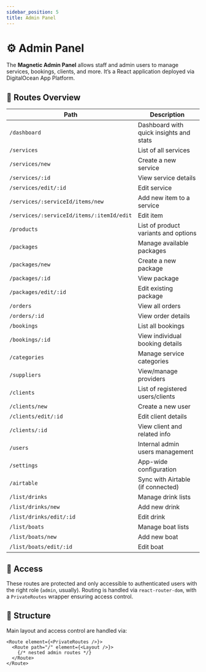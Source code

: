 ```yaml
---
sidebar_position: 5
title: Admin Panel
---
```


# ⚙️ Admin Panel

The **Magnetic Admin Panel** allows staff and admin users to manage services, bookings, clients, and more. It’s a React application deployed via DigitalOcean App Platform.

## 📌 Routes Overview

| Path                                      | Description                             |
| ----------------------------------------- | --------------------------------------- |
| `/dashboard`                              | Dashboard with quick insights and stats |
| `/services`                               | List of all services                    |
| `/services/new`                           | Create a new service                    |
| `/services/:id`                           | View service details                    |
| `/services/edit/:id`                      | Edit service                            |
| `/services/:serviceId/items/new`          | Add new item to a service               |
| `/services/:serviceId/items/:itemId/edit` | Edit item                               |
| `/products`                               | List of product variants and options    |
| `/packages`                               | Manage available packages               |
| `/packages/new`                           | Create a new package                    |
| `/packages/:id`                           | View package                            |
| `/packages/edit/:id`                      | Edit existing package                   |
| `/orders`                                 | View all orders                         |
| `/orders/:id`                             | View order details                      |
| `/bookings`                               | List all bookings                       |
| `/bookings/:id`                           | View individual booking details         |
| `/categories`                             | Manage service categories               |
| `/suppliers`                              | View/manage providers                   |
| `/clients`                                | List of registered users/clients        |
| `/clients/new`                            | Create a new user                       |
| `/clients/edit/:id`                       | Edit client details                     |
| `/clients/:id`                            | View client and related info            |
| `/users`                                  | Internal admin users management         |
| `/settings`                               | App-wide configuration                  |
| `/airtable`                               | Sync with Airtable (if connected)       |
| `/list/drinks`                            | Manage drink lists                      |
| `/list/drinks/new`                        | Add new drink                           |
| `/list/drinks/edit/:id`                   | Edit drink                              |
| `/list/boats`                             | Manage boat lists                       |
| `/list/boats/new`                         | Add new boat                            |
| `/list/boats/edit/:id`                    | Edit boat                               |

## 🔐 Access

These routes are protected and only accessible to authenticated users with the right role (`admin`, usually). Routing is handled via `react-router-dom`, with a `PrivateRoutes` wrapper ensuring access control.

## 📁 Structure

Main layout and access control are handled via:

```tsx
<Route element={<PrivateRoutes />}>
  <Route path="/" element={<Layout />}>
    {/* nested admin routes */}
  </Route>
</Route>
```
